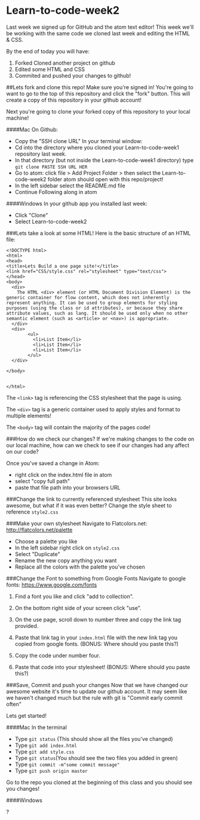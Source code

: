 # Learn-to-code-week2
Last week we signed up for GitHub and the atom text editor!
This week we'll be working with the same code we cloned last week and editing the HTML & CSS.

By the end of today you will have:

1. Forked Cloned another project on github
2. Edited some HTML and CSS
3. Commited and pushed your changes to github!


##Lets fork and clone this repo!
Make sure you're signed in! You're going to want to go to the top of this repository and click the "fork" button. This will create a copy of this repository in your github account!

Next you're going to clone your forked copy of this repository to your local machine!

####Mac
On Github:
- Copy the "SSH clone URL"
In your terminal window:
- Cd into the directory where you cloned your Learn-to-code-week1 repository last week.
- In that directory (but not inside the Learn-to-code-week1 directory) type ```git clone PASTE SSH URL HER```
- Go to atom:
    click file > Add Project Folder >
    then select the Learn-to-code-week2 folder
    atom should open with this repo/project!
- In the left sidebar select the README.md file
- Continue Following along in atom

####Windows
In your github app you installed last week:
- Click "Clone"
- Select Learn-to-code-week2



###Lets take a look at some HTML!
Here is the basic structure of an HTML file:

```
<!DOCTYPE html>
<html>
<head>
<title>Lets Build a one page site!</title>
<link href="CSS/style.css" rel="stylesheet" type="text/css">
</head>
<body>
  <div>
    The HTML <div> element (or HTML Document Division Element) is the generic container for flow content, which does not inherently represent anything. It can be used to group elements for styling purposes (using the class or id attributes), or because they share attribute values, such as lang. It should be used only when no other semantic element (such as <article> or <nav>) is appropriate.
  </div>
  <div>
        <ul>
          <li>List Item</li>
          <li>List Item</li>
          <li>List Item</li>
        </ul>
  </div>

</body>


</html>

```

The ```<link>``` tag is referencing the CSS stylesheet that the page is using.

The ```<div>``` tag is a generic container used to apply styles and format to multiple elements!

The  ```<body>``` tag will contain the majority of the pages code!


###How do we check our changes?
If we're making changes to the code on our local machine, how can we check to see if our changes had any affect on our code?

Once you've saved a change in Atom:
- right click on the index.html file in atom
- select "copy full path"
- paste that file path into your browsers URL


###Change the link to currently referenced stylesheet
This site looks awesome, but what if it was even better? Change the style sheet
to reference ```style2.css```


###Make your own stylesheet
Navigate to Flatcolors.net: http://flatcolors.net/palette

- Choose a palette you like
- In the left sidebar right click on ```style2.css```
- Select "Duplicate"
- Rename the new copy anything you want
- Replace all the colors with the palette you've chosen



###Change the Font to something from Google Fonts
Navigate to google fonts: https://www.google.com/fonts

1. Find a font you like and click "add to collection".

2. On the bottom right side of your screen click "use".

3. On the use page, scroll down to number three and copy the link tag provided.

4. Paste that link tag in your ```index.html``` file with the new link tag
you copied from google fonts. (BONUS: Where should you paste this?)

5. Copy the code under number four.

6. Paste that code into your stylesheet! (BONUS: Where should you paste this?)








###Save, Commit and push your changes
Now that we have changed our awesome website it's time to update our github account. It may seem like we haven't changed much but the rule with git is "Commit early commit often"

Lets get started!

####Mac
In the terminal
- Type ```git status``` (This should show all the files you've changed)
- Type ```git add index.html```
- Type ```git add style.css```
- Type ```git status```(You should see the two files you added in green)
- Type ```git commit -m"some commit message"```
- Type ```git push origin master ```

Go to the repo you cloned at the beginning of this class and you should see you changes!

####Windows

?
